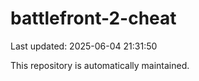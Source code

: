 # battlefront-2-cheat

Last updated: 2025-06-04 21:31:50

This repository is automatically maintained.
